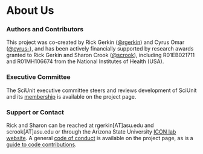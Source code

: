 # About Us

### Authors and Contributors
This project was co-created by Rick Gerkin ([@rgerkin](http://github.com/rgerkin)) and Cyrus Omar ([@cyrus-](http://github.com/cyrus-)), and has been actively financially supported by research awards granted to Rick Gerkin and Sharon Crook ([@scrook](http://github.com/scrook)), including R01EB021711 and R01MH106674 from the National Institutes of Health (USA). 
### Executive Committee
The SciUnit executive committee steers and reviews development of SciUnit and its [membership](https://github.com/scidash/sciunit/blob/master/COMMITTEE.md) is available on the project page.
### Support or Contact
Rick and Sharon can be reached at rgerkin[AT]asu.edu and scrook[AT]asu.edu or through the Arizona State University [ICON lab website](http://iconlab.asu.edu). A general [code of conduct](https://github.com/scidash/sciunit/blob/master/CODE_OF_CONDUCT.md) is available on the project page, as is a [guide to code contributions](https://github.com/scidash/sciunit/blob/master/CONTRIBUTING.md).